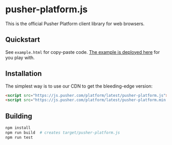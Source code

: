 # pusher-platform.js

This is the official Pusher Platform client library for web browsers.

## Quickstart

See `example.html` for copy-paste code. [The example is deployed here](https://pusher.github.io/pusher-platform-js/example.html) for you play with.

## Installation

The simplest way is to use our CDN to get the bleeding-edge version:

```html
<script src="https://js.pusher.com/platform/latest/pusher-platform.js"></script>
<script src="https://js.pusher.com/platform/latest/pusher-platform.min.js"></script>
```

## Building

```bash
npm install
npm run build  # creates target/pusher-platform.js
npm run test
```
